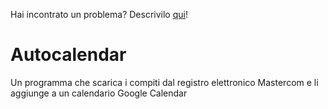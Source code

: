 Hai incontrato un problema? Descrivilo [qui](https://github.com/fabrialberio/Autocalendar/issues/new/choose)!

# Autocalendar
Un programma che scarica i compiti dal registro elettronico Mastercom e li aggiunge a un calendario Google Calendar
